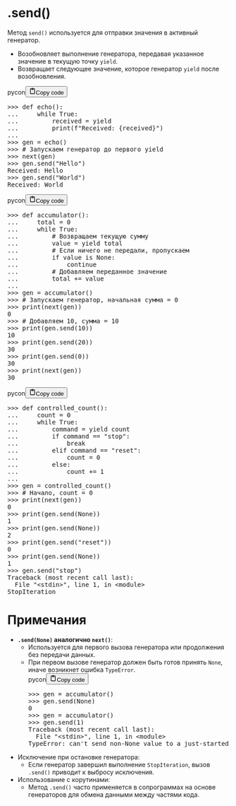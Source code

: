 <h1>.send()</h1>
<p>Метод <code>send()</code> используется для отправки значения в активный генератор.</p>
<ul>
<li>Возобновляет выполнение генератора, передавая указанное значение в текущую точку <code>yield</code>.</li>
<li>Возвращает следующее значение, которое генератор <code>yield</code> после возобновления.</li>
</ul>
<div class="code_element"><div class="lang_line"><text>pycon</text><button class="copy_code_button" onclick="CopyCode(this)"><svg style="width: 1.2em;height: 1.2em;" aria-hidden="true" xmlns="http://www.w3.org/2000/svg" fill="none" viewBox="0 0 24 24"><path stroke="currentColor" stroke-linecap="round" stroke-linejoin="round" stroke-width="2" d="M15 4h3a1 1 0 0 1 1 1v15a1 1 0 0 1-1 1H6a1 1 0 0 1-1-1V5a1 1 0 0 1 1-1h3m0 3h6m-5-4v4h4V3h-4Z"/></svg><text class="unselectable">Copy code</text></button></div><div class="code language-pycon"><div class="highlight"><pre><span></span><span class="unselectable"><span class="o">&gt;&gt;&gt;</span> </span><span class="k">def</span> <span class="nf">echo</span><span class="p">():</span>
<span class="unselectable"><span class="o">...</span> </span>    <span class="k">while</span> <span class="kc">True</span><span class="p">:</span>
<span class="unselectable"><span class="o">...</span> </span>        <span class="n">received</span> <span class="o">=</span> <span class="k">yield</span>
<span class="unselectable"><span class="o">...</span> </span>        <span class="nb">print</span><span class="p">(</span><span class="sa">f</span><span class="s2">&quot;Received: </span><span class="si">{</span><span class="n">received</span><span class="si">}</span><span class="s2">&quot;</span><span class="p">)</span>
<span class="unselectable"><span class="gp">...</span></span>
<span class="unselectable"><span class="o">&gt;&gt;&gt;</span> </span><span class="n">gen</span> <span class="o">=</span> <span class="n">echo</span><span class="p">()</span>
<span class="unselectable"><span class="o">&gt;&gt;&gt;</span> </span><span class="c1"># Запускаем генератор до первого yield</span>
<span class="unselectable"><span class="o">&gt;&gt;&gt;</span> </span><span class="nb">next</span><span class="p">(</span><span class="n">gen</span><span class="p">)</span>
<span class="unselectable"><span class="o">&gt;&gt;&gt;</span> </span><span class="n">gen</span><span class="o">.</span><span class="n">send</span><span class="p">(</span><span class="s2">&quot;Hello&quot;</span><span class="p">)</span>
<span class="unselectable"><span class="go">Received: Hello</span>
<span class="o">&gt;&gt;&gt; </span></span><span class="n">gen</span><span class="o">.</span><span class="n">send</span><span class="p">(</span><span class="s2">&quot;World&quot;</span><span class="p">)</span>
<span class="unselectable"><span class="go">Received: World</span>
</span></pre></div></div></div>

<div class="code_element"><div class="lang_line"><text>pycon</text><button class="copy_code_button" onclick="CopyCode(this)"><svg style="width: 1.2em;height: 1.2em;" aria-hidden="true" xmlns="http://www.w3.org/2000/svg" fill="none" viewBox="0 0 24 24"><path stroke="currentColor" stroke-linecap="round" stroke-linejoin="round" stroke-width="2" d="M15 4h3a1 1 0 0 1 1 1v15a1 1 0 0 1-1 1H6a1 1 0 0 1-1-1V5a1 1 0 0 1 1-1h3m0 3h6m-5-4v4h4V3h-4Z"/></svg><text class="unselectable">Copy code</text></button></div><div class="code language-pycon"><div class="highlight"><pre><span></span><span class="unselectable"><span class="o">&gt;&gt;&gt;</span> </span><span class="k">def</span> <span class="nf">accumulator</span><span class="p">():</span>
<span class="unselectable"><span class="o">...</span> </span>    <span class="n">total</span> <span class="o">=</span> <span class="mi">0</span>
<span class="unselectable"><span class="o">...</span> </span>    <span class="k">while</span> <span class="kc">True</span><span class="p">:</span>
<span class="unselectable"><span class="o">...</span> </span>        <span class="c1"># Возвращаем текущую сумму</span>
<span class="unselectable"><span class="o">...</span> </span>        <span class="n">value</span> <span class="o">=</span> <span class="k">yield</span> <span class="n">total</span>
<span class="unselectable"><span class="o">...</span> </span>        <span class="c1"># Если ничего не передали, пропускаем</span>
<span class="unselectable"><span class="o">...</span> </span>        <span class="k">if</span> <span class="n">value</span> <span class="ow">is</span> <span class="kc">None</span><span class="p">:</span>
<span class="unselectable"><span class="o">...</span> </span>            <span class="k">continue</span>
<span class="unselectable"><span class="o">...</span> </span>        <span class="c1"># Добавляем переданное значение</span>
<span class="unselectable"><span class="o">...</span> </span>        <span class="n">total</span> <span class="o">+=</span> <span class="n">value</span>
<span class="unselectable"><span class="gp">...</span></span>
<span class="unselectable"><span class="o">&gt;&gt;&gt;</span> </span><span class="n">gen</span> <span class="o">=</span> <span class="n">accumulator</span><span class="p">()</span>
<span class="unselectable"><span class="o">&gt;&gt;&gt;</span> </span><span class="c1"># Запускаем генератор, начальная сумма = 0</span>
<span class="unselectable"><span class="o">&gt;&gt;&gt;</span> </span><span class="nb">print</span><span class="p">(</span><span class="nb">next</span><span class="p">(</span><span class="n">gen</span><span class="p">))</span>
<span class="unselectable"><span class="go">0</span>
<span class="o">&gt;&gt;&gt; </span></span><span class="c1"># Добавляем 10, сумма = 10</span>
<span class="unselectable"><span class="o">&gt;&gt;&gt;</span> </span><span class="nb">print</span><span class="p">(</span><span class="n">gen</span><span class="o">.</span><span class="n">send</span><span class="p">(</span><span class="mi">10</span><span class="p">))</span>
<span class="unselectable"><span class="go">10</span>
<span class="o">&gt;&gt;&gt; </span></span><span class="nb">print</span><span class="p">(</span><span class="n">gen</span><span class="o">.</span><span class="n">send</span><span class="p">(</span><span class="mi">20</span><span class="p">))</span>
<span class="unselectable"><span class="go">30</span>
<span class="o">&gt;&gt;&gt; </span></span><span class="nb">print</span><span class="p">(</span><span class="n">gen</span><span class="o">.</span><span class="n">send</span><span class="p">(</span><span class="mi">0</span><span class="p">))</span>
<span class="unselectable"><span class="go">30</span>
<span class="o">&gt;&gt;&gt; </span></span><span class="nb">print</span><span class="p">(</span><span class="nb">next</span><span class="p">(</span><span class="n">gen</span><span class="p">))</span>
<span class="unselectable"><span class="go">30</span>
</span></pre></div></div></div>

<div class="code_element"><div class="lang_line"><text>pycon</text><button class="copy_code_button" onclick="CopyCode(this)"><svg style="width: 1.2em;height: 1.2em;" aria-hidden="true" xmlns="http://www.w3.org/2000/svg" fill="none" viewBox="0 0 24 24"><path stroke="currentColor" stroke-linecap="round" stroke-linejoin="round" stroke-width="2" d="M15 4h3a1 1 0 0 1 1 1v15a1 1 0 0 1-1 1H6a1 1 0 0 1-1-1V5a1 1 0 0 1 1-1h3m0 3h6m-5-4v4h4V3h-4Z"/></svg><text class="unselectable">Copy code</text></button></div><div class="code language-pycon"><div class="highlight"><pre><span></span><span class="unselectable"><span class="o">&gt;&gt;&gt;</span> </span><span class="k">def</span> <span class="nf">controlled_count</span><span class="p">():</span>
<span class="unselectable"><span class="o">...</span> </span>    <span class="n">count</span> <span class="o">=</span> <span class="mi">0</span>
<span class="unselectable"><span class="o">...</span> </span>    <span class="k">while</span> <span class="kc">True</span><span class="p">:</span>
<span class="unselectable"><span class="o">...</span> </span>        <span class="n">command</span> <span class="o">=</span> <span class="k">yield</span> <span class="n">count</span>
<span class="unselectable"><span class="o">...</span> </span>        <span class="k">if</span> <span class="n">command</span> <span class="o">==</span> <span class="s2">&quot;stop&quot;</span><span class="p">:</span>
<span class="unselectable"><span class="o">...</span> </span>            <span class="k">break</span>
<span class="unselectable"><span class="o">...</span> </span>        <span class="k">elif</span> <span class="n">command</span> <span class="o">==</span> <span class="s2">&quot;reset&quot;</span><span class="p">:</span>
<span class="unselectable"><span class="o">...</span> </span>            <span class="n">count</span> <span class="o">=</span> <span class="mi">0</span>
<span class="unselectable"><span class="o">...</span> </span>        <span class="k">else</span><span class="p">:</span>
<span class="unselectable"><span class="o">...</span> </span>            <span class="n">count</span> <span class="o">+=</span> <span class="mi">1</span>
<span class="unselectable"><span class="gp">...</span></span>
<span class="unselectable"><span class="o">&gt;&gt;&gt;</span> </span><span class="n">gen</span> <span class="o">=</span> <span class="n">controlled_count</span><span class="p">()</span>
<span class="unselectable"><span class="o">&gt;&gt;&gt;</span> </span><span class="c1"># Начало, count = 0</span>
<span class="unselectable"><span class="o">&gt;&gt;&gt;</span> </span><span class="nb">print</span><span class="p">(</span><span class="nb">next</span><span class="p">(</span><span class="n">gen</span><span class="p">))</span>
<span class="unselectable"><span class="go">0</span>
<span class="o">&gt;&gt;&gt; </span></span><span class="nb">print</span><span class="p">(</span><span class="n">gen</span><span class="o">.</span><span class="n">send</span><span class="p">(</span><span class="kc">None</span><span class="p">))</span>
<span class="unselectable"><span class="go">1</span>
<span class="o">&gt;&gt;&gt; </span></span><span class="nb">print</span><span class="p">(</span><span class="n">gen</span><span class="o">.</span><span class="n">send</span><span class="p">(</span><span class="kc">None</span><span class="p">))</span>
<span class="unselectable"><span class="go">2</span>
<span class="o">&gt;&gt;&gt; </span></span><span class="nb">print</span><span class="p">(</span><span class="n">gen</span><span class="o">.</span><span class="n">send</span><span class="p">(</span><span class="s2">&quot;reset&quot;</span><span class="p">))</span>
<span class="unselectable"><span class="go">0</span>
<span class="o">&gt;&gt;&gt; </span></span><span class="nb">print</span><span class="p">(</span><span class="n">gen</span><span class="o">.</span><span class="n">send</span><span class="p">(</span><span class="kc">None</span><span class="p">))</span>
<span class="unselectable"><span class="go">1</span>
<span class="o">&gt;&gt;&gt; </span></span><span class="n">gen</span><span class="o">.</span><span class="n">send</span><span class="p">(</span><span class="s2">&quot;stop&quot;</span><span class="p">)</span>
<span class="unselectable"><span class="gt">Traceback (most recent call last):</span></span>
<span class="unselectable">  File <span class="nb">&quot;&lt;stdin&gt;&quot;</span>, line <span class="m">1</span>, in <span class="n">&lt;module&gt;</span></span>
<span class="unselectable"><span class="gr">StopIteration</span></span>
</pre></div></div></div>

<h1>Примечания</h1>
<ul>
<li><strong><code>.send(None)</code> аналогично <code>next()</code></strong>:<ul>
<li>Используется для первого вызова генератора или продолжения без передачи данных.</li>
<li>При первом вызове генератор должен быть готов принять <code>None</code>, иначе возникнет ошибка <code>TypeError</code>. <div class="code_element"><div class="lang_line"><text>pycon</text><button class="copy_code_button" onclick="CopyCode(this)"><svg style="width: 1.2em;height: 1.2em;" aria-hidden="true" xmlns="http://www.w3.org/2000/svg" fill="none" viewBox="0 0 24 24"><path stroke="currentColor" stroke-linecap="round" stroke-linejoin="round" stroke-width="2" d="M15 4h3a1 1 0 0 1 1 1v15a1 1 0 0 1-1 1H6a1 1 0 0 1-1-1V5a1 1 0 0 1 1-1h3m0 3h6m-5-4v4h4V3h-4Z"/></svg><text class="unselectable">Copy code</text></button></div><div class="code language-pycon"><div class="highlight"><pre><span></span><span class="unselectable"><span class="o">&gt;&gt;&gt;</span> </span><span class="n">gen</span> <span class="o">=</span> <span class="n">accumulator</span><span class="p">()</span>
<span class="unselectable"><span class="o">&gt;&gt;&gt;</span> </span><span class="n">gen</span><span class="o">.</span><span class="n">send</span><span class="p">(</span><span class="kc">None</span><span class="p">)</span>
<span class="unselectable"><span class="go">0</span>
<span class="o">&gt;&gt;&gt; </span></span><span class="n">gen</span> <span class="o">=</span> <span class="n">accumulator</span><span class="p">()</span>
<span class="unselectable"><span class="o">&gt;&gt;&gt;</span> </span><span class="n">gen</span><span class="o">.</span><span class="n">send</span><span class="p">(</span><span class="mi">1</span><span class="p">)</span>
<span class="unselectable"><span class="gt">Traceback (most recent call last):</span></span>
<span class="unselectable">  File <span class="nb">&quot;&lt;stdin&gt;&quot;</span>, line <span class="m">1</span>, in <span class="n">&lt;module&gt;</span></span>
<span class="unselectable"><span class="gr">TypeError</span>: <span class="n">can&#39;t send non-None value to a just-started generator</span></span>
</pre></div></div></div></li>
</ul>
</li>
<li>Исключение при остановке генератора:<ul>
<li>Если генератор завершил выполнение <code>StopIteration</code>, вызов <code>.send()</code> приводит к выбросу исключения.</li>
</ul>
</li>
<li>Использование с корутинами:<ul>
<li>Метод <code>.send()</code> часто применяется в сопрограммах на основе генераторов для обмена данными между частями кода.</li>
</ul>
</li>
</ul>